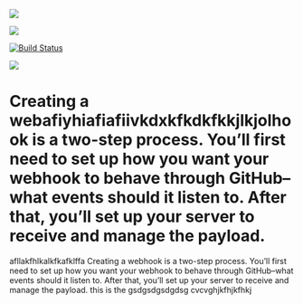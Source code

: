
<a href='http://localhost:8075/job/sampleJenkins'><img src='http://localhost:8075/job/sampleJenkins/badge/icon?style=plastic'></a>

<a href='http://localhost:8075/job/sampleJenkins/'><img src='http://localhost:8075/buildStatus/icon?job=sampleJenkins'></a>

[![Build Status](http://192.168.1.10:8085/job/sampleJenkins/badge/icon?style=flat)](http://192.168.1.10:8085/job/sampleJenkins/)

<a href='http://192.168.1.10:8085/job/sampleJenkins'><img id="badgeUrlWithView" src="http://192.168.1.10:8085/job/sampleJenkins/badge/icon?style=flat"></a>

Creating a webafiyhiafiafiivkdxkfkdkfkkjlkjolhook is a two-step process. You’ll first need to set up how you want your webhook to behave through GitHub–what events should it listen to. After that, you’ll set up your server to receive and manage the payload.
=======
afllakfhlkalkfkafklffa
Creating a webhook is a two-step process. You’ll first need to set up how you want your webhook to behave through GitHub–what events should it listen to. After that, you’ll set up your server to receive and manage the payload. this is the 
gsdgsdgsdgdsg
cvcvghjkfhjkfhkj
